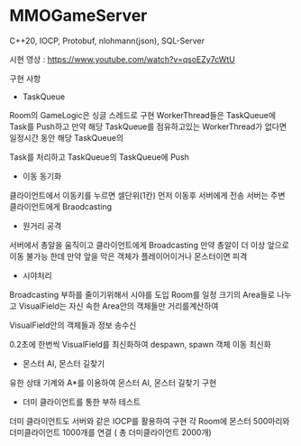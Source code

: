 # MMOGameServer
C++20, IOCP, Protobuf, nlohmann(json), SQL-Server

시현 영상 : https://www.youtube.com/watch?v=qsoEZy7cWtU

구현 사항
- TaskQueue

Room의 GameLogic은 싱글 스레드로 구현 WorkerThread들은 TaskQueue에 Task를 Push하고
만약 해당 TaskQueue를 점유하고있는 WorkerThread가 없다면 일정시간 동안 해당 TaskQueue의 

Task를 처리하고 TaskQueue의 TaskQueue에 Push

- 이동 동기화

클라이언트에서 이동키를 누르면 셀단위(1칸) 먼저 이동후 서버에게 전송
서버는 주변 클라이언트에게 Braodcasting

- 원거리 공격

서버에서 총알을 움직이고 클라이언트에게 Broadcasting 만약 총알이 더 이상 앞으로 이동 불가능 한데 만약 앞을 막은 객체가 플레이어이거나 몬스터이면 피격

- 시야처리

Broadcasting 부하를 줄이기위해서 시야를 도입
Room를 일정 크기의 Area들로 나누고 VisualField는 자신 속한 Area안의 객체들만 거리를계산하여

VisualField안의 객체들과 정보 송수신

0.2초에 한번씩 VisualField를 최신화하여 despawn, spawn 객체 이동 최신화 

- 몬스터 AI, 몬스터 길찾기

유한 상태 기계와 A*를 이용하여 몬스터 AI, 몬스터 길찾기 구현

- 더미 클라이언트를 통한 부하 테스트

더미 클라이언트도 서버와 같은 IOCP를 활용하여 구현
각 Room에 몬스터 500마리와 더미클라이언트 1000개를 연결 ( 총 더미클라이언트 2000개)

